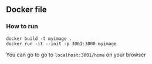 ## Docker file

### How to run

```
docker build -t myimage .
docker run -it --init -p 3001:3000 myimage
```

You can go to go to `localhost:3001/home` on your browser
